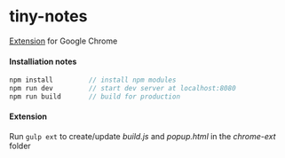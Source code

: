 # tiny-notes

[Extension](https://chrome.google.com/webstore/detail/tiny-notes/bhpicdlgfpjaidahkmfddkehnmlbljed) for Google Chrome

#### Installiation notes
```javascript
npm install         // install npm modules
npm run dev         // start dev server at localhost:8080
npm run build       // build for production
```

#### Extension
Run `gulp ext` to create/update *build.js* and *popup.html* in the *chrome-ext* folder

